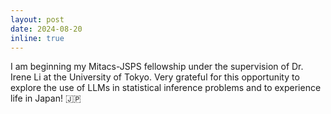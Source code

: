 ```yaml
---
layout: post
date: 2024-08-20
inline: true
---
```


I am beginning my Mitacs-JSPS fellowship under the supervision of Dr. Irene Li at the University of Tokyo. Very grateful for this opportunity to explore the use of LLMs in statistical inference problems and to experience life in Japan! 🇯🇵

